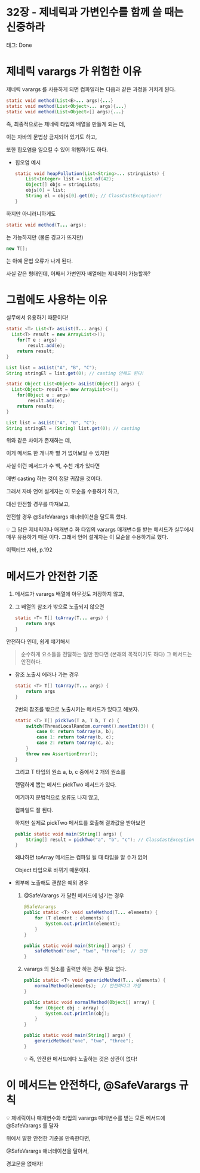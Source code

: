 # 32장 - 제네릭과 가변인수를 함께 쓸 때는 신중하라

태그: Done

# 제네릭 varargs 가 위험한 이유

제네릭 varargs 를 사용하게 되면 컴파일러는 다음과 같은 과정을 거치게 된다.

```java
static void method(List<E>... args){...}
static void method(List<Object>... args){...}
static void method(List<Object>[] args){...}
```

즉, 최종적으로는 제네릭 타입의 배열을 만들게 되는 데,

이는 자바의 문법상 금지되어 있기도 하고,

또한 힙오염을 일으킬 수 있어 위험하기도 하다.

- 힙오염 예시
    
    ```java
    static void heapPollution(List<String>... stringLists) {
    	List<Integer> list = List.of(42);
    	Object[] objs = stringLists;
    	objs[0] = list;
    	String el = objs[0].get(0); // ClassCastException!!
    }
    ```
    

하지만 아니러니하게도

```java
static void method(T... args);
```

는 가능하지만 (물론 경고가 뜨지만)

```java
new T[];
```

는 아얘 문법 오류가 나게 된다.

사실 같은 형태인데, 어째서 가변인자 배열에는 제네릭이 가능할까?

# 그럼에도 사용하는 이유

실무에서 유용하기 때문이다!

```java
static <T> List<T> asList(T... args) {
  List<T> result = new ArrayList<>();
	for(T e : args) 
		result.add(e);
	return result;
}

List list = asList("A", "B", "C");
String stringEl = list.get(0); // casting 안해도 된다!
```

```java
static Object List<Object> asList(Object[] args) {
  List<Object> result = new ArrayList<>();
	for(Object e : args) 
		result.add(e);
	return result;
}

List list = asList("A", "B", "C");
String stringEl = (String) list.get(0); // casting
```

위와 같은 차이가 존재하는 데, 

이게 메서드 한 개니까 별 거 없어보일 수 있지만

사실 이런 메서드가 수 백, 수천 개가 있다면 

매번 casting 하는 것이 정말 귀찮을 것이다.

그래서 자바 언어 설계자는 이 모순을 수용하기 하고,

대신 안전할 경우를 따져보고, 

안전할 경우 @SafeVarargs 애너테이션을 달도록 했다.

<aside>
💡 그 답은 제네릭이나 매개변수 화 타입의 varargs 매개변수를 받는 메서드가 실무에서 매우 유용하기 때문 이다. 그래서 언어 설계자는 이 모순을 수용하기로 했다.

이펙티브 자바, p.192

</aside>

# 메서드가 안전한 기준

1. 메서드가 varargs 배열에 아무것도 저장하지 않고,
2. 그 배열의 참조가 밖으로 노출되지 않으면
    
    ```java
    static <T> T[] toArray(T... args) {
    	return args
    }
    ```
    

안전하다 인데, 쉽게 얘기해서

> 순수하게 요소들을 전달하는 일만 한다면 (본래의 목적이기도 하다)
그 메서드는 안전하다.
> 
- 참조 노출시 에러나 가는 경우
    
    ```java
    static <T> T[] toArray(T... args) {
    	return args
    }
    ```
    
    2번의 참조를 밖으로 노출시키는 메서드가 있다고 해보자.
    
    ```java
    static <T> T[] pickTwo(T a, T b, T c) {
    	switch(ThreadLocalRandom.current().nextInt(3)) {
    		case 0: return toArray(a, b);
    		case 1: return toArray(b, c);
    		case 2: return toArray(c, a);
    	}
    	throw new AssertionError();
    }
    ```
    
    그리고 T 타입의 원소 a, b, c 중에서 2 개의 원소를
    
    랜덤하게 뽑는 메서드 pickTwo 메서드가 있다.
    
    여기까지 문법적으로 오류도 나지 않고,
    
    컴파일도 잘 된다.
    
    하지만 실제로 pickTwo 메서드를 호출해 결과값을 받아보면
    
    ```java
    public static void main(String[] args) {
    	String[] result = pickTwo("a", "b", "c"); // ClassCastException
    }
    ```
    
    왜냐하면 toArray 메서드는 컴파일 될 때 타입을 알 수가 없어
    
    Object 타입으로 바뀌기 때문이다.
    
- 외부에 노출해도 괜찮은 예외 경우
    1. @SafeVarargs 가 달린 메서드에 넘기는 경우
        
        ```java
        @SafeVarargs
        public static <T> void safeMethod(T... elements) {
            for (T element : elements) {
                System.out.println(element);
            }
        }
        
        public static void main(String[] args) {
            safeMethod("one", "two", "three");  // 안전
        }
        ```
        
    2. varargs 의 원소를 출력만 하는 경우 필요 없다.
        
        ```java
        public static <T> void genericMethod(T... elements) {
            normalMethod(elements);  // 안전하다고 가정
        }
        
        public static void normalMethod(Object[] array) {
            for (Object obj : array) {
                System.out.println(obj);
            }
        }
        
        public static void main(String[] args) {
            genericMethod("one", "two", "three");
        }
        ```
        
        <aside>
        💡 즉, 안전한 메서드에다 노출하는 것은 상관이 없다!
        
        </aside>
        

# 이 메서드는 안전하다, @SafeVarargs 규칙

<aside>
💡 제네릭이나 매개변수화 타입의 varargs 매개변수를 받는 모든 메서드에 @SafeVarargs 를 달자

</aside>

위에서 말한 안전한 기준을 만족한다면, 

@SafeVarargs 애너테이션을 달아서,

경고문을 없애자!